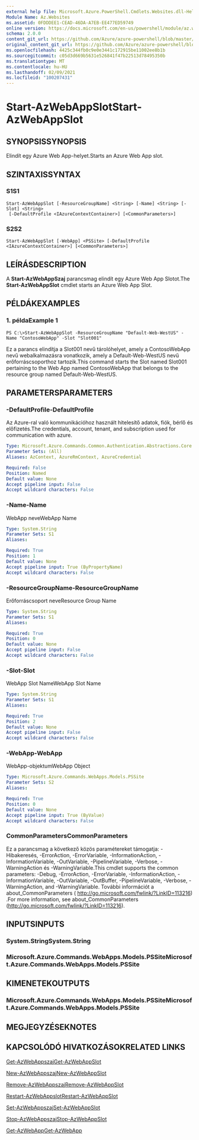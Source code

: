 ```yaml
---
external help file: Microsoft.Azure.PowerShell.Cmdlets.Websites.dll-Help.xml
Module Name: Az.Websites
ms.assetid: 0FDDDEE1-CEAD-46DA-A7EB-EE477ED59749
online version: https://docs.microsoft.com/en-us/powershell/module/az.websites/start-azwebappslot
schema: 2.0.0
content_git_url: https://github.com/Azure/azure-powershell/blob/master/src/Websites/Websites/help/Start-AzWebAppSlot.md
original_content_git_url: https://github.com/Azure/azure-powershell/blob/master/src/Websites/Websites/help/Start-AzWebAppSlot.md
ms.openlocfilehash: 4425c344fb0c9e0e3441c172915be11002ee8b1b
ms.sourcegitcommit: c05d3d669b5631e526841f47b22513d78495350b
ms.translationtype: MT
ms.contentlocale: hu-HU
ms.lasthandoff: 02/09/2021
ms.locfileid: "100207431"
---
```

# <span data-ttu-id="d149c-101">Start-AzWebAppSlot</span><span class="sxs-lookup"><span data-stu-id="d149c-101">Start-AzWebAppSlot</span></span>

## <span data-ttu-id="d149c-102">SYNOPSIS</span><span class="sxs-lookup"><span data-stu-id="d149c-102">SYNOPSIS</span></span>
<span data-ttu-id="d149c-103">Elindít egy Azure Web App-helyet.</span><span class="sxs-lookup"><span data-stu-id="d149c-103">Starts an Azure Web App slot.</span></span>

## <span data-ttu-id="d149c-104">SZINTAXIS</span><span class="sxs-lookup"><span data-stu-id="d149c-104">SYNTAX</span></span>

### <span data-ttu-id="d149c-105">S1</span><span class="sxs-lookup"><span data-stu-id="d149c-105">S1</span></span>
```
Start-AzWebAppSlot [-ResourceGroupName] <String> [-Name] <String> [-Slot] <String>
 [-DefaultProfile <IAzureContextContainer>] [<CommonParameters>]
```

### <span data-ttu-id="d149c-106">S2</span><span class="sxs-lookup"><span data-stu-id="d149c-106">S2</span></span>
```
Start-AzWebAppSlot [-WebApp] <PSSite> [-DefaultProfile <IAzureContextContainer>] [<CommonParameters>]
```

## <span data-ttu-id="d149c-107">LEÍRÁS</span><span class="sxs-lookup"><span data-stu-id="d149c-107">DESCRIPTION</span></span>
<span data-ttu-id="d149c-108">A **Start-AzWebAppSzaj** parancsmag elindít egy Azure Web App Slotot.</span><span class="sxs-lookup"><span data-stu-id="d149c-108">The **Start-AzWebAppSlot** cmdlet starts an Azure Web App Slot.</span></span>

## <span data-ttu-id="d149c-109">PÉLDÁK</span><span class="sxs-lookup"><span data-stu-id="d149c-109">EXAMPLES</span></span>

### <span data-ttu-id="d149c-110">1. példa</span><span class="sxs-lookup"><span data-stu-id="d149c-110">Example 1</span></span>
```
PS C:\>Start-AzWebAppSlot -ResourceGroupName "Default-Web-WestUS" -Name "ContosoWebApp" -Slot "Slot001"
```

<span data-ttu-id="d149c-111">Ez a parancs elindítja a Slot001 nevű tárolóhelyet, amely a ContosoWebApp nevű webalkalmazásra vonatkozik, amely a Default-Web-WestUS nevű erőforráscsoporthoz tartozik.</span><span class="sxs-lookup"><span data-stu-id="d149c-111">This command starts the Slot named Slot001 pertaining to the Web App named ContosoWebApp that belongs to the resource group named Default-Web-WestUS.</span></span>

## <span data-ttu-id="d149c-112">PARAMETERS</span><span class="sxs-lookup"><span data-stu-id="d149c-112">PARAMETERS</span></span>

### <span data-ttu-id="d149c-113">-DefaultProfile</span><span class="sxs-lookup"><span data-stu-id="d149c-113">-DefaultProfile</span></span>
<span data-ttu-id="d149c-114">Az Azure-ral való kommunikációhoz használt hitelesítő adatok, fiók, bérlő és előfizetés.</span><span class="sxs-lookup"><span data-stu-id="d149c-114">The credentials, account, tenant, and subscription used for communication with azure.</span></span>

```yaml
Type: Microsoft.Azure.Commands.Common.Authentication.Abstractions.Core.IAzureContextContainer
Parameter Sets: (All)
Aliases: AzContext, AzureRmContext, AzureCredential

Required: False
Position: Named
Default value: None
Accept pipeline input: False
Accept wildcard characters: False
```

### <span data-ttu-id="d149c-115">-Name</span><span class="sxs-lookup"><span data-stu-id="d149c-115">-Name</span></span>
<span data-ttu-id="d149c-116">WebApp neve</span><span class="sxs-lookup"><span data-stu-id="d149c-116">WebApp Name</span></span>

```yaml
Type: System.String
Parameter Sets: S1
Aliases:

Required: True
Position: 1
Default value: None
Accept pipeline input: True (ByPropertyName)
Accept wildcard characters: False
```

### <span data-ttu-id="d149c-117">-ResourceGroupName</span><span class="sxs-lookup"><span data-stu-id="d149c-117">-ResourceGroupName</span></span>
<span data-ttu-id="d149c-118">Erőforráscsoport neve</span><span class="sxs-lookup"><span data-stu-id="d149c-118">Resource Group Name</span></span>

```yaml
Type: System.String
Parameter Sets: S1
Aliases:

Required: True
Position: 0
Default value: None
Accept pipeline input: False
Accept wildcard characters: False
```

### <span data-ttu-id="d149c-119">-Slot</span><span class="sxs-lookup"><span data-stu-id="d149c-119">-Slot</span></span>
<span data-ttu-id="d149c-120">WebApp Slot Name</span><span class="sxs-lookup"><span data-stu-id="d149c-120">WebApp Slot Name</span></span>

```yaml
Type: System.String
Parameter Sets: S1
Aliases:

Required: True
Position: 2
Default value: None
Accept pipeline input: False
Accept wildcard characters: False
```

### <span data-ttu-id="d149c-121">-WebApp</span><span class="sxs-lookup"><span data-stu-id="d149c-121">-WebApp</span></span>
<span data-ttu-id="d149c-122">WebApp-objektum</span><span class="sxs-lookup"><span data-stu-id="d149c-122">WebApp Object</span></span>

```yaml
Type: Microsoft.Azure.Commands.WebApps.Models.PSSite
Parameter Sets: S2
Aliases:

Required: True
Position: 0
Default value: None
Accept pipeline input: True (ByValue)
Accept wildcard characters: False
```

### <span data-ttu-id="d149c-123">CommonParameters</span><span class="sxs-lookup"><span data-stu-id="d149c-123">CommonParameters</span></span>
<span data-ttu-id="d149c-124">Ez a parancsmag a következő közös paramétereket támogatja: -Hibakeresés, -ErrorAction, -ErrorVariable, -InformationAction, -InformationVariable, -OutVariable, -PipelineVariable, -Verbose, -WarningAction és -WarningVariable.</span><span class="sxs-lookup"><span data-stu-id="d149c-124">This cmdlet supports the common parameters: -Debug, -ErrorAction, -ErrorVariable, -InformationAction, -InformationVariable, -OutVariable, -OutBuffer, -PipelineVariable, -Verbose, -WarningAction, and -WarningVariable.</span></span> <span data-ttu-id="d149c-125">További információt a about_CommonParameters ( http://go.microsoft.com/fwlink/?LinkID=113216) .</span><span class="sxs-lookup"><span data-stu-id="d149c-125">For more information, see about_CommonParameters (http://go.microsoft.com/fwlink/?LinkID=113216).</span></span>

## <span data-ttu-id="d149c-126">INPUTS</span><span class="sxs-lookup"><span data-stu-id="d149c-126">INPUTS</span></span>

### <span data-ttu-id="d149c-127">System.String</span><span class="sxs-lookup"><span data-stu-id="d149c-127">System.String</span></span>

### <span data-ttu-id="d149c-128">Microsoft.Azure.Commands.WebApps.Models.PSSite</span><span class="sxs-lookup"><span data-stu-id="d149c-128">Microsoft.Azure.Commands.WebApps.Models.PSSite</span></span>

## <span data-ttu-id="d149c-129">KIMENETEK</span><span class="sxs-lookup"><span data-stu-id="d149c-129">OUTPUTS</span></span>

### <span data-ttu-id="d149c-130">Microsoft.Azure.Commands.WebApps.Models.PSSite</span><span class="sxs-lookup"><span data-stu-id="d149c-130">Microsoft.Azure.Commands.WebApps.Models.PSSite</span></span>

## <span data-ttu-id="d149c-131">MEGJEGYZÉSEK</span><span class="sxs-lookup"><span data-stu-id="d149c-131">NOTES</span></span>

## <span data-ttu-id="d149c-132">KAPCSOLÓDÓ HIVATKOZÁSOK</span><span class="sxs-lookup"><span data-stu-id="d149c-132">RELATED LINKS</span></span>

[<span data-ttu-id="d149c-133">Get-AzWebAppszaj</span><span class="sxs-lookup"><span data-stu-id="d149c-133">Get-AzWebAppSlot</span></span>](./Get-AzWebAppSlot.md)

[<span data-ttu-id="d149c-134">New-AzWebAppszaj</span><span class="sxs-lookup"><span data-stu-id="d149c-134">New-AzWebAppSlot</span></span>](./New-AzWebAppSlot.md)

[<span data-ttu-id="d149c-135">Remove-AzWebAppszaj</span><span class="sxs-lookup"><span data-stu-id="d149c-135">Remove-AzWebAppSlot</span></span>](./Remove-AzWebAppSlot.md)

[<span data-ttu-id="d149c-136">Restart-AzWebAppslot</span><span class="sxs-lookup"><span data-stu-id="d149c-136">Restart-AzWebAppSlot</span></span>](./Restart-AzWebAppSlot.md)

[<span data-ttu-id="d149c-137">Set-AzWebAppszaj</span><span class="sxs-lookup"><span data-stu-id="d149c-137">Set-AzWebAppSlot</span></span>](./Set-AzWebAppSlot.md)

[<span data-ttu-id="d149c-138">Stop-AzWebAppszaj</span><span class="sxs-lookup"><span data-stu-id="d149c-138">Stop-AzWebAppSlot</span></span>](./Stop-AzWebAppSlot.md)

[<span data-ttu-id="d149c-139">Get-AzWebApp</span><span class="sxs-lookup"><span data-stu-id="d149c-139">Get-AzWebApp</span></span>](./Get-AzWebApp.md)
